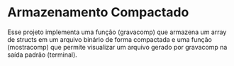 # Armazenamento Compactado
Esse projeto implementa uma função (gravacomp) que armazena um array de structs em um arquivo binário de forma compactada e uma função (mostracomp) que permite visualizar um arquivo gerado por gravacomp na saída padrão (terminal). 
